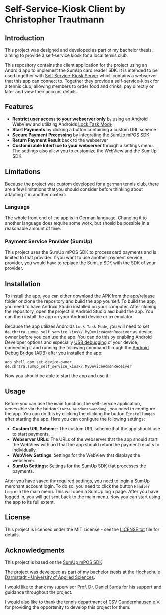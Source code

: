 # Self-Service-Kiosk Client by Christopher Trautmann

## Introduction

This project was designed and developed as part of my bachelor thesis, aiming to provide a self-service kiosk for a local tennis club.

This repository contains the client application for the project using an Android app to implement the SumUp card reader SDK. It is intended to be used together with [Self-Service-Kiosk Server](https://github.com/Realistix5/Self-Service-Kiosk-Server) which contains a webserver that this app can connect to. Together they provide a self-service-kiosk for a tennis club, allowing members to order food and drinks, pay directly or later and view their account details.

## Features
- **Restrict user access to your webserver only** by using an Android WebView and utilizing Androids [Lock Task Mode](https://developer.android.com/work/dpc/dedicated-devices/lock-task-mode)
- **Start Payments** by clicking a button containing a custom URL scheme
- **Secure Payment Processing** by integrating the [SumUp mPOS SDK](https://github.com/sumup/sumup-android-sdk)
- **Return Payment Result** back to the webserver
- **Customizable Interface to your webserver** through a settings menu. The settings also allow you to customize the WebView and the SumUp SDK.

## Limitations
Because the project was custom developed for a german tennis club, there are a few limitations that you should consider before thinking about adapting it in another context:
### Language
The whole front end of the app is in German language. Changing it to another language does require some work, but should be possible in a reasonable amount of time.
### Payment Service Provider (SumUp)
This project uses the SumUp mPOS SDK to process card payments and is limited to that provider. If you want to use another payment service provider, you would have to replace the SumUp SDK with the SDK of your provider.

## Installation
To install the app, you can either download the APK from the [app/release](/app/release) folder or clone the repository and build the app yourself. To build the app, you need to have Android Studio installed on your computer. After cloning the repository, open the project in Android Studio and build the app. You can then install the app on your Android device or an emulator.

Because the app utilizes Androids `Lock Task Mode`, you will need to set `de.chrtra.sumup_self_service_kiosk/.MyDeviceAdminReceiver` as device owner before you can use the app.
You can do this by enabling Android Developer options and especially [USB debugging](https://developer.android.com/studio/debug/dev-options#Enable-debugging) of your device, connecting it and running the following command through the [Android Debug Bridge (ADB)](https://developer.android.com/tools/adb) after you installed the app:
```shell
adb shell dpm set-device-owner de.chrtra.sumup_self_service_kiosk/.MyDeviceAdminReceiver
```
Now you should be able to start the app and use it.

## Usage
Before you can use the main function, the self-service application, accessible via the button `Starte Kundenanwendung` , you need to configure the app.
You can do this by clicking the clicking the button `Einstellungen` after starting the app. Here you can configure the following settings:
- **Custom URL Scheme**: The custom URL scheme that the app should use to start payments.
- **Webserver URLs**: The URLs of the webserver that the app should start the WebView with and that the app should return the payment results to individually.
- **WebView Settings**: Settings for the WebView that displays the webserver.
- **SumUp Settings**: Settings for the SumUp SDK that processes the payments.

After you have saved the required settings, you need to login a SumUp merchant account login. 
To do so, you need to click the button `Händler Login` in the main menu. This will open a SumUp login page.
After you have logged in, you will get sent back to the main menu.
Now you can start using the app to its full extent.

## License
This project is licensed under the MIT License - see the [LICENSE.txt](LICENSE.txt) file for details.

## Acknowledgments
This project is based on the [SumUp mPOS SDK](https://github.com/sumup/sumup-android-sdk).

The project was developed as part of my bachelor thesis at the [Hochschule Darmstadt - University of Applied Sciences](https://h-da.de/).

I would like to thank my supervisor [Prof. Dr. Daniel Burda](https://fbi.h-da.de/personen/daniel-burda) for his support and guidance throughout the project.

I would also like to thank the [tennis department of GSV Gundernhausen e.V.](https://tennis.gsv-gundernhausen.de/) for providing the opportunity to develop this project for them.
